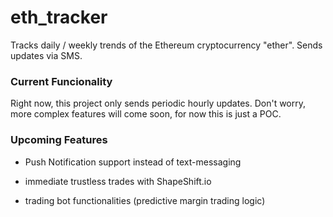 # eth_tracker
Tracks daily / weekly trends of the Ethereum cryptocurrency "ether".  Sends updates via SMS.

### Current Funcionality

Right now, this project only sends periodic hourly updates.
Don't worry, more complex features will come soon, for now this is just a POC.

### Upcoming Features

* Push Notification support instead of text-messaging

* immediate trustless trades with ShapeShift.io

* trading bot functionalities (predictive margin trading logic)
